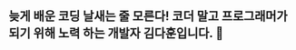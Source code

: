 ## 늦게 배운 코딩 날새는 줄 모른다! 코더 말고 프로그래머가 되기 위해 노력 하는 개발자 김다훈입니다.   👋

<!--
**ekgns/ekgns** is a ✨ _special_ ✨ repository because its `README.md` (this file) appears on your GitHub profile.

Here are some ideas to get you started:

- 🔭 I’m currently working on ...
- 🌱 I’m currently learning ...
- 👯 I’m looking to collaborate on ...
- 🤔 I’m looking for help with ...
- 💬 Ask me about ...
- 📫 How to reach me: ...
- 😄 Pronouns: ...
- ⚡ Fun fact: ...
-->
